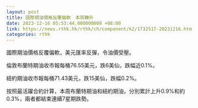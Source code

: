 ```yaml
---
layout: post
title: 國際期油價格反覆偏軟　本周轉升
date: 2023-12-16 05:53:44.000000000 +08:00
link: https://news.rthk.hk/rthk/ch/component/k2/1732517-20231216.htm
categories: rthk
---
```


國際期油價格反覆偏軟，美元匯率反彈，令油價受壓。

倫敦布蘭特期油收市報每桶76.55美元，跌6美仙，跌幅近0.1%。

紐約期油收市報每桶71.43美元，跌15美仙，跌幅0.2%。

按照最活躍合約計算，本周布蘭特期油和紐約期油，分別累計上升0.9%和約0.3%，兩者都結束連續7星期跌勢。
